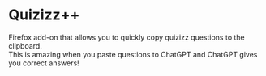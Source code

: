 # Quizizz++
Firefox add-on that allows you to quickly copy quizizz questions to the clipboard. <br>
This is amazing when you paste questions to ChatGPT and ChatGPT gives you correct answers!
